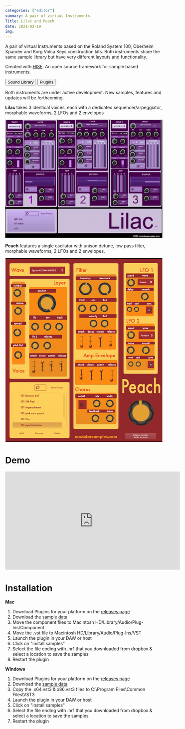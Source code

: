 ```yaml
---
categories: ["editor"]
summary: A pair of virtual Instruments 
Title: Lilac and Peach
date: 2021-03-19
img:
---
```



A pair of virtual Instruments based on the Roland System 100, Oberheim Xpander and Korg Volca Keys construction kits. Both instruments share the same sample library but have very different layouts and functionality.

Created with [HISE](http://hise.audio). An open source framework for sample based instruments.

<div class="buttons"> 
	<a href="https://www.dropbox.com/sh/a24tqzsef0p5tia/AAAlyUDHWaHS3uDkEkqbaR-Ha?dl=0" target="_blank"> <button> Sound Library</button></a> 
	<a href="https://github.com/publicsamples/Lilac-Peach/releases" target="_blank"> <button>Plugins</button></a> 
 </div>


Both instruments are under active development. New samples, features and updates will be forthcoming.


**Lilac** takes 3  identical voices, each with a dedicated sequencer/arpeggiator, morphable waveforms, 2 LFOs and 2 envelopes

  

![Sample library disks](https://raw.githubusercontent.com/publicsamples/Public-Samples/master/lilac.png)

  

**Peach** features a single oscilator with unison detune, low pass filter, morphable waveforms, 2 LFOs and 2 envelopes.

![Sample library disks](https://raw.githubusercontent.com/publicsamples/Lilac-Peach/master/Peach/Peach.png)


# Demo

 <iframe width="560" height="315" src="https://www.youtube.com/embed/9AO90rA14P4" title="YouTube video player" scrolling="no" frameborder="0" allow="accelerometer; autoplay; clipboard-write; encrypted-media; gyroscope; picture-in-picture" allowfullscreen></iframe>

# Installation 

**Mac**

1. Download Plugins for your platform on the [releases page](https://github.com/publicsamples/Lilac-Peach/releases)
2. Download the [sample data](https://www.dropbox.com/sh/a24tqzsef0p5tia/AAAlyUDHWaHS3uDkEkqbaR-Ha?dl=0) 
3. Move the component files to  Macintosh HD/Library/Audio/Plug-Ins/Component
4. Move the .vst file to  Macintosh HD/Library/Audio/Plug-Ins/VST
5. Launch the plugin in your DAW or host
6. Click on "install samples"
7. Select the file ending with .hr1 that you downloaded from dropbox & select a location to save the samples
8. Restart the plugin

**Windows**
  
1. Download Plugins for your platform on the [releases page](https://github.com/publicsamples/Lilac-Peach/releases)
2. Download the [sample data](https://www.dropbox.com/sh/a24tqzsef0p5tia/AAAlyUDHWaHS3uDkEkqbaR-Ha?dl=0) 
3. Copy the .x64.vst3 & x86.vst3 files to  C:\Program Files\Common Files\VST3
4. Launch the plugin in your DAW or host
5. Click on "install samples"
6. Select the file ending with .hr1 that you downloaded from dropbox & select a location to save the samples
7. Restart the plugin

 


